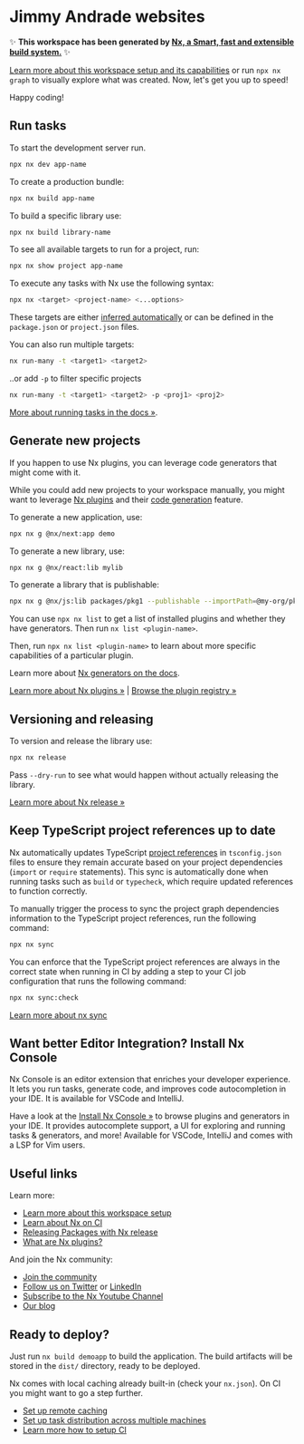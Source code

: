 # Jimmy Andrade websites

✨ **This workspace has been generated by [Nx, a Smart, fast and extensible build system.](https://nx.dev)** ✨

[Learn more about this workspace setup and its capabilities](https://nx.dev/nx-api/js?utm_source=nx_project&utm_medium=readme&utm_campaign=nx_projects) or run `npx nx graph` to visually explore what was created. Now, let's get you up to speed!

Happy coding!

## Run tasks

To start the development server run.

```sh
npx nx dev app-name
```

To create a production bundle:

```sh
npx nx build app-name
```

To build a specific library use:

```sh
npx nx build library-name
```

To see all available targets to run for a project, run:

```sh
npx nx show project app-name
```

To execute any tasks with Nx use the following syntax:

```sh
npx nx <target> <project-name> <...options>
```

These targets are either [inferred automatically](https://nx.dev/concepts/inferred-tasks?utm_source=nx_project&utm_medium=readme&utm_campaign=nx_projects) or can be defined in the `package.json` or `project.json` files.

You can also run multiple targets:

```sh
nx run-many -t <target1> <target2>
```

..or add `-p` to filter specific projects

```sh
nx run-many -t <target1> <target2> -p <proj1> <proj2>
```

[More about running tasks in the docs &raquo;](https://nx.dev/features/run-tasks?utm_source=nx_project&utm_medium=readme&utm_campaign=nx_projects).

## Generate new projects

If you happen to use Nx plugins, you can leverage code generators that might come with it.

While you could add new projects to your workspace manually, you might want to leverage [Nx plugins](https://nx.dev/concepts/nx-plugins?utm_source=nx_project&utm_medium=readme&utm_campaign=nx_projects) and their [code generation](https://nx.dev/features/generate-code?utm_source=nx_project&utm_medium=readme&utm_campaign=nx_projects) feature.

To generate a new application, use:

```sh
npx nx g @nx/next:app demo
```

To generate a new library, use:

```sh
npx nx g @nx/react:lib mylib
```

To generate a library that is publishable:

```sh
npx nx g @nx/js:lib packages/pkg1 --publishable --importPath=@my-org/pkg1
```

You can use `npx nx list` to get a list of installed plugins and whether they have generators. Then run `nx list <plugin-name>`.

Then, run `npx nx list <plugin-name>` to learn about more specific capabilities of a particular plugin.

Learn more about [Nx generators on the docs](https://nx.dev/plugin-features/use-code-generators).

[Learn more about Nx plugins &raquo;](https://nx.dev/concepts/nx-plugins?utm_source=nx_project&utm_medium=readme&utm_campaign=nx_projects) | [Browse the plugin registry &raquo;](https://nx.dev/plugin-registry?utm_source=nx_project&utm_medium=readme&utm_campaign=nx_projects)

## Versioning and releasing

To version and release the library use:

```sh
npx nx release
```

Pass `--dry-run` to see what would happen without actually releasing the library.

[Learn more about Nx release &raquo;](https://nx.dev/features/manage-releases?utm_source=nx_project&utm_medium=readme&utm_campaign=nx_projects)

## Keep TypeScript project references up to date

Nx automatically updates TypeScript [project references](https://www.typescriptlang.org/docs/handbook/project-references.html) in `tsconfig.json` files to ensure they remain accurate based on your project dependencies (`import` or `require` statements). This sync is automatically done when running tasks such as `build` or `typecheck`, which require updated references to function correctly.

To manually trigger the process to sync the project graph dependencies information to the TypeScript project references, run the following command:

```sh
npx nx sync
```

You can enforce that the TypeScript project references are always in the correct state when running in CI by adding a step to your CI job configuration that runs the following command:

```sh
npx nx sync:check
```

[Learn more about nx sync](https://nx.dev/reference/nx-commands#sync)

## Want better Editor Integration? Install Nx Console

Nx Console is an editor extension that enriches your developer experience. It lets you run tasks, generate code, and improves code autocompletion in your IDE. It is available for VSCode and IntelliJ.

Have a look at the [Install Nx Console &raquo;](https://nx.dev/nx-console) to browse plugins and generators in your IDE. It provides autocomplete support, a UI for exploring and running tasks & generators, and more! Available for VSCode, IntelliJ and comes with a LSP for Vim users.

## Useful links

Learn more:

- [Learn more about this workspace setup](https://nx.dev/nx-api/js?utm_source=nx_project&utm_medium=readme&utm_campaign=nx_projects)
- [Learn about Nx on CI](https://nx.dev/ci/intro/ci-with-nx?utm_source=nx_project&utm_medium=readme&utm_campaign=nx_projects)
- [Releasing Packages with Nx release](https://nx.dev/features/manage-releases?utm_source=nx_project&utm_medium=readme&utm_campaign=nx_projects)
- [What are Nx plugins?](https://nx.dev/concepts/nx-plugins?utm_source=nx_project&utm_medium=readme&utm_campaign=nx_projects)

And join the Nx community:

- [Join the community](https://go.nx.dev/community)
- [Follow us on Twitter](https://twitter.com/nxdevtools) or [LinkedIn](https://www.linkedin.com/company/nrwl)
- [Subscribe to the Nx Youtube Channel](https://www.youtube.com/@nxdevtools)
- [Our blog](https://nx.dev/blog?utm_source=nx_project&utm_medium=readme&utm_campaign=nx_projects)

## Ready to deploy?

Just run `nx build demoapp` to build the application. The build artifacts will be stored in the `dist/` directory, ready to be deployed.

Nx comes with local caching already built-in (check your `nx.json`). On CI you might want to go a step further.

- [Set up remote caching](https://nx.dev/core-features/share-your-cache)
- [Set up task distribution across multiple machines](https://nx.dev/core-features/distribute-task-execution)
- [Learn more how to setup CI](https://nx.dev/recipes/ci)
